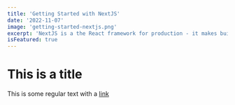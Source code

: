 ```yaml
---
title: 'Getting Started with NextJS'
date: '2022-11-07'
image: 'getting-started-nextjs.png'
excerpt: 'NextJS is a the React framework for production - it makes building fullstack React apps and sites a breeze and ships with built-in SSR',
isFeatured: true
---
```


# This is a title

This is some regular text with a [link](https://google.com)
